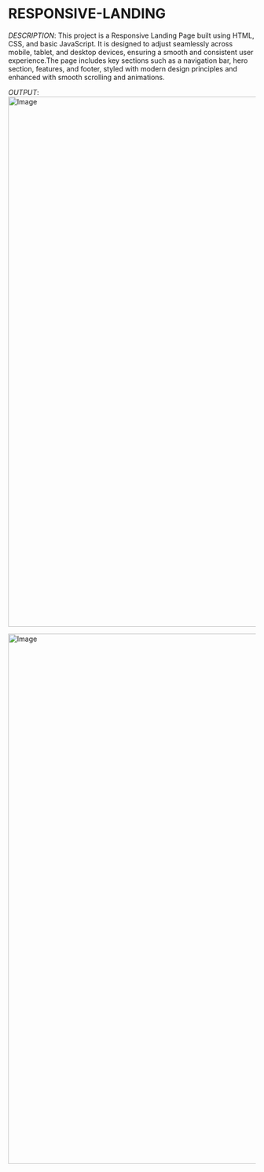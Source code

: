 # RESPONSIVE-LANDING
  
  *DESCRIPTION*:  This project is a Responsive Landing Page built using HTML, CSS, and basic JavaScript. It is designed to adjust seamlessly across mobile, tablet, and desktop devices, ensuring a smooth and consistent user experience.The page includes key sections such as a navigation bar, hero section, features, and footer, styled with modern design principles and enhanced with smooth scrolling and animations.


*OUTPUT*:
<img width="1920" height="1080" alt="Image" src="https://github.com/user-attachments/assets/4f44f2ba-976d-4336-89a4-6adf7dc57448" />

<img width="1920" height="1080" alt="Image" src="https://github.com/user-attachments/assets/dbb5d487-dbb0-4c65-82d2-3f33f55184e2" />

